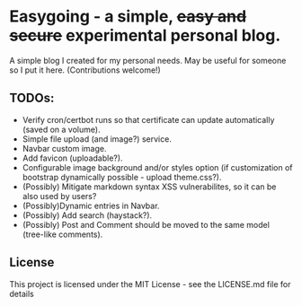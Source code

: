 # Easygoing - a simple, ~~easy and secure~~ experimental personal blog.
A simple blog I created for my personal needs. May be useful for someone so I put it here. (Contributions welcome!)

## TODOs: 
- Verify cron/certbot runs so that certificate can update automatically (saved on a volume).
- Simple file upload (and image?) service.
- Navbar custom image.
- Add favicon (uploadable?).
- Configurable image background and/or styles option (if customization of bootstrap dynamically possible - upload theme.css?).
- (Possibly) Mitigate markdown syntax XSS vulnerabilites, so it can be also used by users?
- (Possibly)Dynamic entries in Navbar.
- (Possibly) Add search (haystack?).
- (Possibly) Post and Comment should be moved to the same model (tree-like comments).

## License
This project is licensed under the MIT License - see the LICENSE.md file for details
